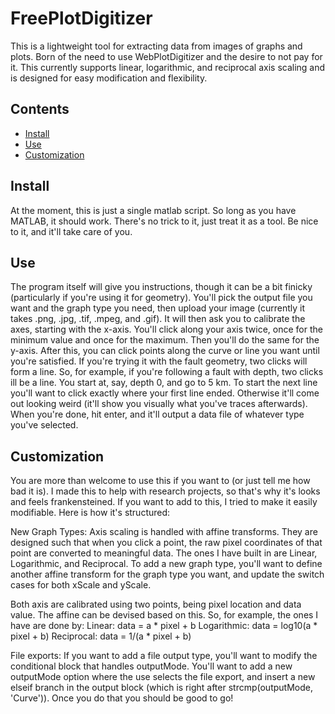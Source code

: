 # FreePlotDigitizer

This is a lightweight tool for extracting data from images of graphs and plots. Born of the need to use WebPlotDigitizer and the desire to not pay for it. This currently supports linear, logarithmic, and reciprocal axis scaling and is designed for easy modification and flexibility.

## Contents

- [Install](#Install)
- [Use](#Use)
- [Customization](#Customization)

## Install

At the moment, this is just a single matlab script. So long as you have MATLAB, it should work. There's no trick to it, just treat it as a tool. Be nice to it, and it'll take care of you.

## Use

The program itself will give you instructions, though it can be a bit finicky (particularly if you're using it for geometry). You'll pick the output file you want and the graph type you need, then upload your image (currently it takes .png, .jpg, .tif, .mpeg, and .gif). It will then ask you to calibrate the axes, starting with the x-axis. You'll click along your axis twice, once for the minimum value and once for the maximum. Then you'll do the same for the y-axis. After this, you can click points along the curve or line you want until you're satisfied. If you're trying it with the fault geometry, two clicks will form a line. So, for example, if you're following a fault with depth, two clicks ill be a line. You start at, say, depth 0, and go to 5 km. To start the next line you'll want to click exactly where your first line ended. Otherwise it'll come out looking weird (it'll show you visually what you've traces afterwards). When you're done, hit enter, and it'll output a data file of whatever type you've selected.

## Customization

You are more than welcome to use this if you want to (or just tell me how bad it is). I made this to help with research projects, so that's why it's looks and feels frankensteined. If you want to add to this, I tried to make it easily modifiable. Here is how it's structured:

New Graph Types:
Axis scaling is handled with affine transforms. They are designed such that when you click a point, the raw pixel coordinates of that point are converted to meaningful data. The ones I have built in are Linear, Logarithmic, and Reciprocal. To add a new graph type, you'll want to define another affine transform for the graph type you want, and update the switch cases for both xScale and yScale.

Both axis are calibrated using two points, being pixel location and data value. The affine can be devised based on this. So, for example, the ones I have are done by:
  Linear: data = a * pixel + b
  Logarithmic: data = log10(a * pixel + b)
  Reciprocal: data = 1/(a * pixel + b)

File exports:
If you want to add a file output type, you'll want to modify the conditional block that handles outputMode. You'll want to add a new outputMode option where the use selects the file export, and insert a new elseif branch in the output block (which is right after strcmp(outputMode, 'Curve')). Once you do that you should be good to go!
